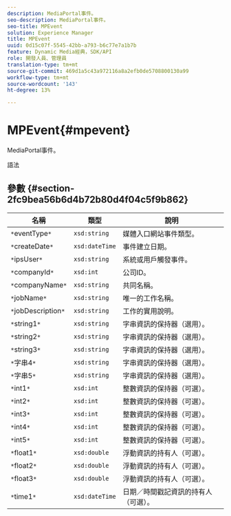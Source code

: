 ```yaml
---
description: MediaPortal事件。
seo-description: MediaPortal事件。
seo-title: MPEvent
solution: Experience Manager
title: MPEvent
uuid: 0d15c07f-5545-42bb-a793-b6c77e7a1b7b
feature: Dynamic Media經典，SDK/API
role: 開發人員、管理員
translation-type: tm+mt
source-git-commit: 469d1a5c43a972116a8a2efb0de5708800130a99
workflow-type: tm+mt
source-wordcount: '143'
ht-degree: 13%

---
```



# MPEvent{#mpevent}

MediaPortal事件。

語法

## 參數 {#section-2fc9bea56b6d4b72b80d4f04c5f9b862}

| 名稱 | 類型 | 說明 |
|---|---|---|
| `*`eventType`*` | `xsd:string` | 媒體入口網站事件類型。 |
| `*`createDate`*` | `xsd:dateTime` | 事件建立日期。 |
| `*`ipsUser`*` | `xsd:string` | 系統或用戶觸發事件。 |
| `*`companyId`*` | `xsd:int` | 公司ID。 |
| `*`companyName`*` | `xsd:string` | 共同名稱。 |
| `*`jobName`*` | `xsd:string` | 唯一的工作名稱。 |
| `*`jobDescription`*` | `xsd:string` | 工作的實用說明。 |
| `*`string1`*` | `xsd:string` | 字串資訊的保持器（選用）。 |
| `*`string2`*` | `xsd:string` | 字串資訊的保持器（選用）。 |
| `*`string3`*` | `xsd:string` | 字串資訊的保持器（選用）。 |
| `*`字串4`*` | `xsd:string` | 字串資訊的保持器（選用）。 |
| `*`字串5`*` | `xsd:string` | 字串資訊的保持器（選用）。 |
| `*`int1`*` | `xsd:int` | 整數資訊的保持器（可選）。 |
| `*`int2`*` | `xsd:int` | 整數資訊的保持器（可選）。 |
| `*`int3`*` | `xsd:int` | 整數資訊的保持器（可選）。 |
| `*`int4`*` | `xsd:int` | 整數資訊的保持器（可選）。 |
| `*`int5`*` | `xsd:int` | 整數資訊的保持器（可選）。 |
| `*`float1`*` | `xsd:double` | 浮動資訊的持有人（可選）。 |
| `*`float2`*` | `xsd:double` | 浮動資訊的持有人（可選）。 |
| `*`float3`*` | `xsd:double` | 浮動資訊的持有人（可選）。 |
| `*`time1`*` | `xsd:dateTime` | 日期／時間戳記資訊的持有人（可選）。 |

